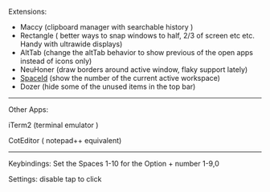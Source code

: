 Extensions:
- Maccy (clipboard manager with searchable history )
- Rectangle ( better ways to snap windows to half, 2/3 of screen etc etc. Handy with ultrawide displays)
- AltTab (change the altTab behavior to show previous of the open apps instead of icons only)
- NeuHoner (draw borders around active window, flaky support lately)
- [SpaceId](https://github.com/dshnkao/SpaceId) (show the number of the current active workspace)
- Dozer (hide some of the unused items in the top bar)


____
Other Apps:

iTerm2 (terminal emulator )

CotEditor ( notepad++ equivalent)

____
Keybindings:
Set the Spaces 1-10 for the Option + number 1-9,0

Settings:
disable tap to click


